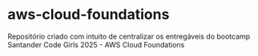# aws-cloud-foundations
Repositório criado com intuito de centralizar os entregáveis do bootcamp Santander Code Girls 2025 - AWS Cloud Foundations
